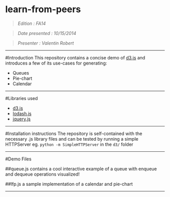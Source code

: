 learn-from-peers
================

>*Edition			: FA14*

>*Date presented 	: 10/15/2014*

>*Presenter			: Valentin Robert*

***
#Introduction
This repository contains a concise demo of [d3.js](http://d3js.org) and introduces a few of its use-cases for generating:
* Queues
* Pie-chart
* Calendar
***
#Libraries used
* [d3.js](http://d3js.org)
* [lodash.js](https://lodash.com)
* [jquery.js](http://jquery.com)
***
#Installation instructions
The repository is self-contained with the necessary .js library files and can be tested by running a simple HTTPServer eg. `python -m SimpleHTTPServer` in the `d3/` folder
***
#Demo Files

##queue.js
contains a cool interactive example of a queue with enqueue and dequeue operations visualized!

##lfp.js
a sample implementation of a calendar and pie-chart
***
